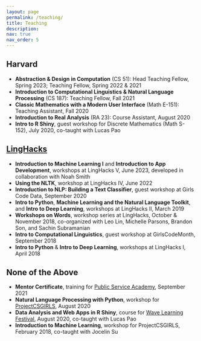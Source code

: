 ```yaml
---
layout: page
permalink: /teaching/
title: Teaching
description: 
nav: true
nav_order: 5
---
```


## Harvard
- **Abstraction & Design in Computation** (CS 51): Head Teaching Fellow, Spring 2023; Teaching Fellow, Spring 2022 & 2021  
- **Introduction to Computational Linguistics & Natural Language Processing** (CS 187): Teaching Fellow, Fall 2021
- **Classic Mathematics with a Modern User Interface** (Math E-151): Teaching Assistant, Fall 2020
- **Introduction to Real Analysis** (RA 23): Course Assistant, August 2020
- **Intro to R Shiny**, guest workshop for Discrete Mathematics (Math S-152), July 2020, co-taught with Lucas Pao

## [LingHacks](http://linghacks.tech)
- **Introduction to Machine Learning I** and **Introduction to App Development**, workshops at LingHacks V, June 2023, developed in collaboration with Noah Smith
- **Using the NLTK**, workshop at LingHacks IV, June 2022
- **Introduction to NLP: Building a Text Classifier**, guest workshop at Girls Code Data, September 2020
- **Intro to Python**, **Machine Learning and the Natural Language Toolkit**, and **Intro to Deep Learning**, workshops at LingHacks II, March 2019
- **Workshops on Words**, workshop series at LingHacks, October & November 2018, co-organized with Leo Lin, Michelle Parsons, Brandon Son, and Sachin Subramanian
- **Intro to Computational Linguistics**, guest workshop at GirlsCodeMonth, September 2018
- **Intro to Python** & **Intro to Deep Learning**, workshops at LingHacks I, April 2018

## None of the Above
- **Mentor Certificate**, training for [Public Service Academy](https://publicservice.fas.harvard.edu/buttenwieser-public-service-academy), September 2021
- **Natural Language Processing with Python**, workshop for [ProjectCSGIRLS](https://www.projectcsgirls.org), August 2020
- **Data Analysis and Web Apps in R Shiny**, course for [Wave Learning Festival](https://www.wavelf.org/), August 2020, co-taught with Lucas Pao
- **Introduction to Machine Learning**, workshop for ProjectCSGIRLS, February 2018, co-taught with Jocelin Su
